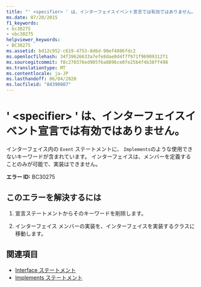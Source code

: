 ```yaml
---
title: "' <specifier> ' は、インターフェイスイベント宣言では有効ではありません。"
ms.date: 07/20/2015
f1_keywords:
- bc30275
- vbc30275
helpviewer_keywords:
- BC30275
ms.assetid: bd12c952-c619-4753-8d6d-90ef4086fdc2
ms.openlocfilehash: 34f39626633a7efe8dae0d4f7f971f96909312f1
ms.sourcegitcommit: f8c270376ed905f6a8896ce0fe25b4f4b38ff498
ms.translationtype: MT
ms.contentlocale: ja-JP
ms.lasthandoff: 06/04/2020
ms.locfileid: "84390807"
---
```

# <a name="specifier-is-not-valid-on-an-interface-event-declaration"></a>' \<specifier> ' は、インターフェイスイベント宣言では有効ではありません。
インターフェイス内の `Event` ステートメントに、 `Implements`のような使用できないキーワードが含まれています。 インターフェイスは、メンバーを定義することのみが可能で、実装はできません。  
  
 **エラー ID:** BC30275  
  
## <a name="to-correct-this-error"></a>このエラーを解決するには  
  
1. 宣言ステートメントからそのキーワードを削除します。  
  
2. インターフェイス メンバーの実装を、インターフェイスを実装するクラスに移動します。  
  
## <a name="see-also"></a>関連項目

- [Interface ステートメント](../language-reference/statements/interface-statement.md)
- [Implements ステートメント](../language-reference/statements/implements-statement.md)
